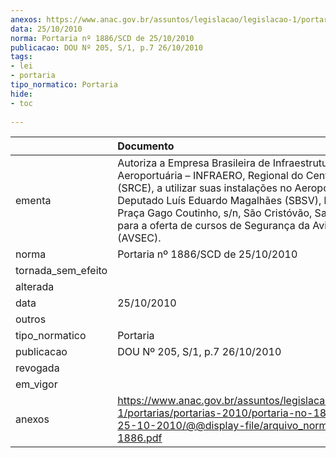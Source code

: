 ```yaml
---
anexos: https://www.anac.gov.br/assuntos/legislacao/legislacao-1/portarias/portarias-2010/portaria-no-1886-scd-de-25-10-2010/@@display-file/arquivo_norma/PA2010-1886.pdf
data: 25/10/2010
norma: Portaria nº 1886/SCD de 25/10/2010
publicacao: DOU Nº 205, S/1, p.7 26/10/2010
tags:
- lei
- portaria
tipo_normatico: Portaria
hide: 
- toc 
 
---
```


|                    | Documento                                                                                                                                                                                                                                                                                                                      |
|:-------------------|:-------------------------------------------------------------------------------------------------------------------------------------------------------------------------------------------------------------------------------------------------------------------------------------------------------------------------------|
| ementa             | Autoriza a Empresa Brasileira de Infraestrutura Aeroportuária – INFRAERO, Regional do Centro Leste (SRCE), a utilizar suas instalações no Aeroporto Deputado Luís Eduardo Magalhães (SBSV), localizado na Praça Gago Coutinho, s/n, São Cristóvão, Salvador/BA, para a oferta de cursos de Segurança da Aviação Civil (AVSEC). |
| norma              | Portaria nº 1886/SCD de 25/10/2010                                                                                                                                                                                                                                                                                             |
| tornada_sem_efeito |                                                                                                                                                                                                                                                                                                                                |
| alterada           |                                                                                                                                                                                                                                                                                                                                |
| data               | 25/10/2010                                                                                                                                                                                                                                                                                                                     |
| outros             |                                                                                                                                                                                                                                                                                                                                |
| tipo_normatico     | Portaria                                                                                                                                                                                                                                                                                                                       |
| publicacao         | DOU Nº 205, S/1, p.7 26/10/2010                                                                                                                                                                                                                                                                                                |
| revogada           |                                                                                                                                                                                                                                                                                                                                |
| em_vigor           |                                                                                                                                                                                                                                                                                                                                |
| anexos             | https://www.anac.gov.br/assuntos/legislacao/legislacao-1/portarias/portarias-2010/portaria-no-1886-scd-de-25-10-2010/@@display-file/arquivo_norma/PA2010-1886.pdf                                                                                                                                                              |